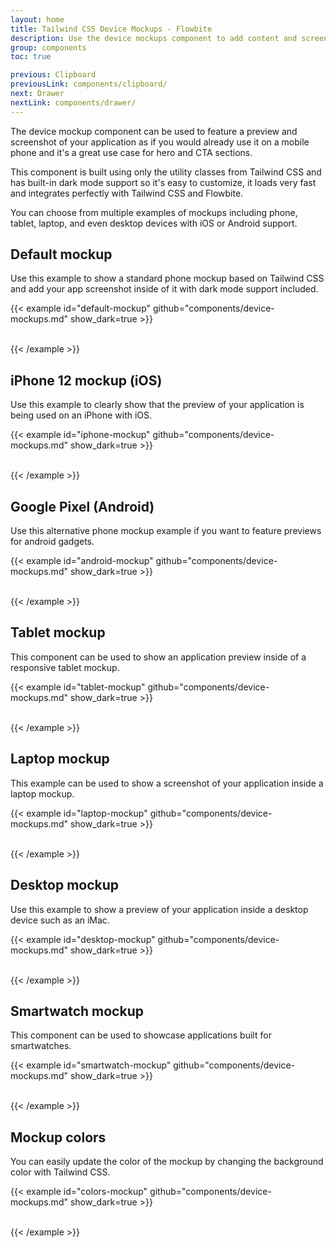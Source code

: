 ```yaml
---
layout: home
title: Tailwind CSS Device Mockups - Flowbite
description: Use the device mockups component to add content and screenshot previews of your application inside phone and tablet frames coded with Tailwind CSS and Flowbite
group: components
toc: true

previous: Clipboard
previousLink: components/clipboard/
next: Drawer
nextLink: components/drawer/
---
```


The device mockup component can be used to feature a preview and screenshot of your application as if you would already use it on a mobile phone and it's a great use case for hero and CTA sections.

This component is built using only the utility classes from Tailwind CSS and has built-in dark mode support so it's easy to customize, it loads very fast and integrates perfectly with Tailwind CSS and Flowbite.

You can choose from multiple examples of mockups including phone, tablet, laptop, and even desktop devices with iOS or Android support.

## Default mockup

Use this example to show a standard phone mockup based on Tailwind CSS and add your app screenshot inside of it with dark mode support included.

{{< example id="default-mockup" github="components/device-mockups.md" show_dark=true >}}
<div class="relative mx-auto border-gray-800 dark:border-gray-800 bg-gray-800 border-[14px] rounded-[2.5rem] h-[600px] w-[300px]">
    <div class="h-[32px] w-[3px] bg-gray-800 dark:bg-gray-800 absolute -start-[17px] top-[72px] rounded-s-lg"></div>
    <div class="h-[46px] w-[3px] bg-gray-800 dark:bg-gray-800 absolute -start-[17px] top-[124px] rounded-s-lg"></div>
    <div class="h-[46px] w-[3px] bg-gray-800 dark:bg-gray-800 absolute -start-[17px] top-[178px] rounded-s-lg"></div>
    <div class="h-[64px] w-[3px] bg-gray-800 dark:bg-gray-800 absolute -end-[17px] top-[142px] rounded-e-lg"></div>
    <div class="rounded-[2rem] overflow-hidden w-[272px] h-[572px] bg-white dark:bg-gray-800">
        <img src="https://flowbite.s3.amazonaws.com/blocks/marketing-ui/hero/mockup-1-light.png" class="dark:hidden w-[272px] h-[572px]" alt="">
        <img src="https://flowbite.s3.amazonaws.com/blocks/marketing-ui/hero/mockup-1-dark.png" class="hidden dark:block w-[272px] h-[572px]" alt="">
    </div>
</div>
{{< /example >}}

## iPhone 12 mockup (iOS)

Use this example to clearly show that the preview of your application is being used on an iPhone with iOS.

{{< example id="iphone-mockup" github="components/device-mockups.md" show_dark=true >}}
<div class="relative mx-auto border-gray-800 dark:border-gray-800 bg-gray-800 border-[14px] rounded-[2.5rem] h-[600px] w-[300px] shadow-xl">
    <div class="w-[148px] h-[18px] bg-gray-800 top-0 rounded-b-[1rem] left-1/2 -translate-x-1/2 absolute"></div>
    <div class="h-[46px] w-[3px] bg-gray-800 absolute -start-[17px] top-[124px] rounded-s-lg"></div>
    <div class="h-[46px] w-[3px] bg-gray-800 absolute -start-[17px] top-[178px] rounded-s-lg"></div>
    <div class="h-[64px] w-[3px] bg-gray-800 absolute -end-[17px] top-[142px] rounded-e-lg"></div>
    <div class="rounded-[2rem] overflow-hidden w-[272px] h-[572px] bg-white dark:bg-gray-800">
        <img src="https://flowbite.s3.amazonaws.com/blocks/marketing-ui/hero/mockup-2-light.png" class="dark:hidden w-[272px] h-[572px]" alt="">
        <img src="https://flowbite.s3.amazonaws.com/blocks/marketing-ui/hero/mockup-2-dark.png" class="hidden dark:block w-[272px] h-[572px]" alt="">
    </div>
</div>
{{< /example >}}

## Google Pixel (Android)

Use this alternative phone mockup example if you want to feature previews for android gadgets.

{{< example id="android-mockup" github="components/device-mockups.md" show_dark=true >}}
<div class="relative mx-auto border-gray-800 dark:border-gray-800 bg-gray-800 border-[14px] rounded-xl h-[600px] w-[300px] shadow-xl">
    <div class="w-[148px] h-[18px] bg-gray-800 top-0 rounded-b-[1rem] left-1/2 -translate-x-1/2 absolute"></div>
    <div class="h-[32px] w-[3px] bg-gray-800 absolute -start-[17px] top-[72px] rounded-s-lg"></div>
    <div class="h-[46px] w-[3px] bg-gray-800 absolute -start-[17px] top-[124px] rounded-s-lg"></div>
    <div class="h-[46px] w-[3px] bg-gray-800 absolute -start-[17px] top-[178px] rounded-s-lg"></div>
    <div class="h-[64px] w-[3px] bg-gray-800 absolute -end-[17px] top-[142px] rounded-e-lg"></div>
    <div class="rounded-xl overflow-hidden w-[272px] h-[572px] bg-white dark:bg-gray-800">
        <img src="https://flowbite.s3.amazonaws.com/blocks/marketing-ui/hero/mockup-1-light.png" class="dark:hidden w-[272px] h-[572px]" alt="">
        <img src="https://flowbite.s3.amazonaws.com/blocks/marketing-ui/hero/mockup-1-dark.png" class="hidden dark:block w-[272px] h-[572px]" alt="">
    </div>
</div>
{{< /example >}}

## Tablet mockup

This component can be used to show an application preview inside of a responsive tablet mockup.

{{< example id="tablet-mockup" github="components/device-mockups.md" show_dark=true >}}
<div class="relative mx-auto border-gray-800 dark:border-gray-800 bg-gray-800 border-[14px] rounded-[2.5rem] h-[454px] max-w-[341px] md:h-[682px] md:max-w-[512px]">
    <div class="h-[32px] w-[3px] bg-gray-800 dark:bg-gray-800 absolute -start-[17px] top-[72px] rounded-s-lg"></div>
    <div class="h-[46px] w-[3px] bg-gray-800 dark:bg-gray-800 absolute -start-[17px] top-[124px] rounded-s-lg"></div>
    <div class="h-[46px] w-[3px] bg-gray-800 dark:bg-gray-800 absolute -start-[17px] top-[178px] rounded-s-lg"></div>
    <div class="h-[64px] w-[3px] bg-gray-800 dark:bg-gray-800 absolute -end-[17px] top-[142px] rounded-e-lg"></div>
    <div class="rounded-[2rem] overflow-hidden h-[426px] md:h-[654px] bg-white dark:bg-gray-800">
        <img src="https://flowbite.s3.amazonaws.com/docs/device-mockups/tablet-mockup-image.png" class="dark:hidden h-[426px] md:h-[654px]" alt="">
        <img src="https://flowbite.s3.amazonaws.com/docs/device-mockups/tablet-mockup-image-dark.png" class="hidden dark:block h-[426px] md:h-[654px]" alt="">
    </div>
</div>
{{< /example >}}

## Laptop mockup

This example can be used to show a screenshot of your application inside a laptop mockup.

{{< example id="laptop-mockup" github="components/device-mockups.md" show_dark=true >}}
<div class="relative mx-auto border-gray-800 dark:border-gray-800 bg-gray-800 border-[8px] rounded-t-xl h-[172px] max-w-[301px] md:h-[294px] md:max-w-[512px]">
    <div class="rounded-lg overflow-hidden h-[156px] md:h-[278px] bg-white dark:bg-gray-800">
        <img src="https://flowbite.s3.amazonaws.com/docs/device-mockups/laptop-screen.png" class="dark:hidden h-[156px] md:h-[278px] w-full rounded-lg" alt="">
        <img src="https://flowbite.s3.amazonaws.com/docs/device-mockups/laptop-screen-dark.png" class="hidden dark:block h-[156px] md:h-[278px] w-full rounded-lg" alt="">
    </div>
</div>
<div class="relative mx-auto bg-gray-900 dark:bg-gray-700 rounded-b-xl rounded-t-sm h-[17px] max-w-[351px] md:h-[21px] md:max-w-[597px]">
    <div class="absolute left-1/2 top-0 -translate-x-1/2 rounded-b-xl w-[56px] h-[5px] md:w-[96px] md:h-[8px] bg-gray-800"></div>
</div>
{{< /example >}}

## Desktop mockup

Use this example to show a preview of your application inside a desktop device such as an iMac.

{{< example id="desktop-mockup" github="components/device-mockups.md" show_dark=true >}}
<div class="relative mx-auto border-gray-800 dark:border-gray-800 bg-gray-800 border-[16px] rounded-t-xl h-[172px] max-w-[301px] md:h-[294px] md:max-w-[512px]">
    <div class="rounded-xl overflow-hidden h-[140px] md:h-[262px]">
        <img src="https://flowbite.s3.amazonaws.com/docs/device-mockups/screen-image-imac.png" class="dark:hidden h-[140px] md:h-[262px] w-full rounded-xl" alt="">
        <img src="https://flowbite.s3.amazonaws.com/docs/device-mockups/screen-image-imac-dark.png" class="hidden dark:block h-[140px] md:h-[262px] w-full rounded-xl" alt="">
    </div>
</div>
<div class="relative mx-auto bg-gray-900 dark:bg-gray-700 rounded-b-xl h-[24px] max-w-[301px] md:h-[42px] md:max-w-[512px]"></div>
<div class="relative mx-auto bg-gray-800 rounded-b-xl h-[55px] max-w-[83px] md:h-[95px] md:max-w-[142px]"></div>
{{< /example >}}

## Smartwatch mockup

This component can be used to showcase applications built for smartwatches.

{{< example id="smartwatch-mockup" github="components/device-mockups.md" show_dark=true >}}
<div class="relative mx-auto bg-gray-800 dark:bg-gray-700 rounded-t-[2.5rem] h-[63px] max-w-[133px]"></div>
<div class="relative mx-auto border-gray-900 dark:bg-gray-800 dark:border-gray-800 border-[10px] rounded-[2.5rem] h-[213px] w-[208px]">
    <div class="h-[41px] w-[6px] bg-gray-800 dark:bg-gray-800 absolute -end-[16px] top-[40px] rounded-e-lg"></div>
    <div class="h-[32px] w-[6px] bg-gray-800 dark:bg-gray-800 absolute -end-[16px] top-[88px] rounded-e-lg"></div>
    <div class="rounded-[2rem] overflow-hidden h-[193px] w-[188px]">
        <img src="https://flowbite.s3.amazonaws.com/docs/device-mockups/watch-screen-image.png" class="dark:hidden h-[193px] w-[188px]" alt="">
        <img src="https://flowbite.s3.amazonaws.com/docs/device-mockups/watch-screen-image-dark.png" class="hidden dark:block h-[193px] w-[188px]" alt="">
    </div>
</div>
<div class="relative mx-auto bg-gray-800 dark:bg-gray-700 rounded-b-[2.5rem] h-[63px] max-w-[133px]"></div>
{{< /example >}}

## Mockup colors

You can easily update the color of the mockup by changing the background color with Tailwind CSS.

{{< example id="colors-mockup" github="components/device-mockups.md" show_dark=true >}}
<div class="relative mx-auto border-gray-300 dark:border-gray-800 bg-gray-300 dark:bg-gray-800 border-[14px] rounded-[2.5rem] h-[600px] w-[300px]">
    <div class="h-[32px] w-[3px] bg-gray-300 dark:bg-gray-800 absolute -start-[17px] top-[72px] rounded-s-lg"></div>
    <div class="h-[46px] w-[3px] bg-gray-300 dark:bg-gray-800 absolute -start-[17px] top-[124px] rounded-s-lg"></div>
    <div class="h-[46px] w-[3px] bg-gray-300 dark:bg-gray-800 absolute -start-[17px] top-[178px] rounded-s-lg"></div>
    <div class="h-[64px] w-[3px] bg-gray-300 dark:bg-gray-800 absolute -end-[17px] top-[142px] rounded-e-lg"></div>
    <div class="rounded-[2rem] overflow-hidden w-[272px] h-[572px] bg-white dark:bg-gray-800">
        <img src="https://flowbite.s3.amazonaws.com/blocks/marketing-ui/hero/mockup-1-light.png" class="dark:hidden w-[272px] h-[572px]" alt="">
        <img src="https://flowbite.s3.amazonaws.com/blocks/marketing-ui/hero/mockup-1-dark.png" class="hidden dark:block w-[272px] h-[572px]" alt="">
    </div>
</div>
{{< /example >}}